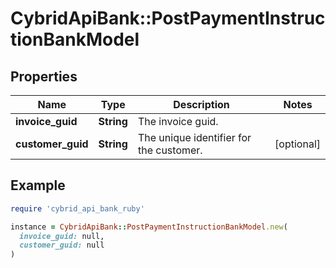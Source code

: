 # CybridApiBank::PostPaymentInstructionBankModel

## Properties

| Name | Type | Description | Notes |
| ---- | ---- | ----------- | ----- |
| **invoice_guid** | **String** | The invoice guid. |  |
| **customer_guid** | **String** | The unique identifier for the customer. | [optional] |

## Example

```ruby
require 'cybrid_api_bank_ruby'

instance = CybridApiBank::PostPaymentInstructionBankModel.new(
  invoice_guid: null,
  customer_guid: null
)
```

